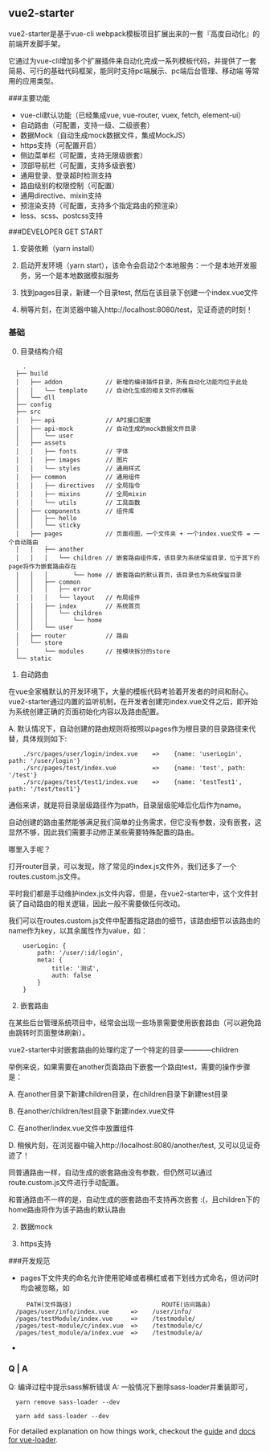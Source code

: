 
## vue2-starter

vue2-starter是基于vue-cli webpack模板项目扩展出来的一套『高度自动化』的前端开发脚手架。

它通过为vue-cli增加多个扩展插件来自动化完成一系列模板代码，并提供了一套简易、可行的基础代码框架，能同时支持pc端展示、pc端后台管理、移动端
等常用的应用类型。

###主要功能
- vue-cli默认功能（已经集成vue, vue-router, vuex, fetch, element-ui）
- 自动路由（可配置，支持一级、二级嵌套）
- 数据Mock（自动生成mock数据文件，集成MockJS）
- https支持（可配置开启）
- 侧边菜单栏（可配置，支持无限级嵌套）
- 顶部导航栏（可配置，支持多级嵌套）
- 通用登录、登录超时检测支持
- 路由级别的权限控制（可配置）
- 通用directive、mixin支持
- 预渲染支持（可配置，支持多个指定路由的预渲染）
- less、scss、postcss支持


###DEVELOPER GET START
1. 安装依赖（yarn install）

2. 启动开发环境（yarn start），该命令会启动2个本地服务：一个是本地开发服务，另一个是本地数据模拟服务 

3. 找到pages目录，新建一个目录test, 然后在该目录下创建一个index.vue文件

4. 稍等片刻，在浏览器中输入http://localhost:8080/test，见证奇迹的时刻！


### 基础
0. 目录结构介绍
```
	.
  ├── build                          
  │   ├── addon            // 新增的编译插件目录，所有自动化功能均位于此处 
  │   │   └── template     // 自动化生成的相关文件的模板
  │   └── dll
  ├── config
  ├── src
  │   ├── api              // API接口配置
  │   ├── api-mock         // 自动生成的mock数据文件目录
  │   │   └── user
  │   ├── assets
  │   │   ├── fonts        // 字体
  │   │   ├── images       // 图片
  │   │   └── styles       // 通用样式 
  │   ├── common           // 通用组件
  │   │   ├── directives   // 全局指令
  │   │   ├── mixins       // 全局mixin
  │   │   └── utils        // 工具函数
  │   ├── components       // 组件库
  │   │   ├── hello
  │   │   └── sticky
  │   ├── pages            // 页面视图，一个文件夹 + 一个index.vue文件 = 一个自动路由
  │   │   ├── another
  │   │   │   └── children // 嵌套路由组件库，该目录为系统保留目录，位于其下的page将作为嵌套路由存在
  │   │   │       └── home // 嵌套路由的默认首页，该目录也为系统保留目录
  │   │   ├── common       
  │   │   │   ├── error
  │   │   │   └── layout   // 布局组件
  │   │   ├── index        // 系统首页
  │   │   │   └── children
  │   │   │       └── home
  │   │   └── user
  │   ├── router           // 路由
  │   └── store
  │       └── modules      // 按模块拆分的store
  └── static
```

1. 自动路由

在vue全家桶默认的开发环境下，大量的模板代码考验着开发者的时间和耐心。vue2-starter通过内置的监听机制，在开发者创建完index.vue文件之后，即开始为系统创建正确的页面初始化内容以及路由配置。

A. 默认情况下，自动创建的路由规则将按照以pages作为根目录的目录路径来代替，具体规则如下:
```
	./src/pages/user/login/index.vue    =>    {name: 'userLogin', path: '/user/login'}
	./src/pages/test/index.vue          =>    {name: 'test', path: '/test'}
	./src/pages/test/test1/index.vue    =>    {name: 'testTest1', path: '/test/test1'}
```
通俗来讲，就是将目录层级路径作为path，目录层级驼峰后化后作为name。

自动创建的路由虽然能够满足我们简单的业务需求，但它没有参数，没有嵌套，这显然不够，因此我们需要手动修正某些需要特殊配置的路由。

哪里入手呢？

打开router目录，可以发现，除了常见的index.js文件外，我们还多了一个routes.custom.js文件。

平时我们都是手动维护index.js文件内容，但是，在vue2-starter中，这个文件封装了自动路由的相关逻辑，因此一般不需要做任何改动。

我们可以在routes.custom.js文件中配置指定路由的细节，该路由细节以该路由的name作为key，以其余属性作为value，如：
```
	userLogin: {
		path: '/user/:id/login',
		meta: {
			title: '测试',
			auth: false
		}
	}
```

2. 嵌套路由

在某些后台管理系统项目中，经常会出现一些场景需要使用嵌套路由（可以避免路由跳转时页面整体刷新）。

vue2-starter中对嵌套路由的处理约定了一个特定的目录————children

举例来说，如果需要在another页面路由下嵌套一个路由test，需要的操作步骤是：

A. 在another目录下新建children目录，在children目录下新建test目录

B. 在another/children/test目录下新建index.vue文件

C. 在another/index.vue文件中放置<router-view></router-view>组件

D. 稍候片刻，在浏览器中输入http://localhost:8080/another/test, 又可以见证奇迹了！

同普通路由一样，自动生成的嵌套路由没有参数，但仍然可以通过route.custom.js文件进行手动配置。

和普通路由不一样的是，自动生成的嵌套路由不支持再次嵌套 :(，且children下的home路由将作为该子路由的默认路由

2. 数据mock



3. https支持



###开发规范
- pages下文件夹的命名允许使用驼峰或者横杠或者下划线方式命名，但访问时均会被忽略，如
```
	 PATH(文件路径)                         ROUTE(访问路由)
  /pages/user/info/index.vue      =>    /user/info/
  /pages/testModule/index.vue     =>    /testmodule/
  /pages/test-module/c/index.vue  =>    /testmodule/c/
  /pages/test_module/a/index.vue  =>    /testmodule/a/

```
- 

### Q | A

Q: 编译过程中提示sass解析错误
A: 一般情况下删除sass-loader并重装即可， 
```
  yarn remove sass-loader --dev
  
  yarn add sass-loader --dev

```


For detailed explanation on how things work, checkout the [guide](http://vuejs-templates.github.io/webpack/) and [docs for vue-loader](http://vuejs.github.io/vue-loader).


